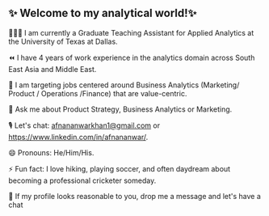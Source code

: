 ## ✨ Welcome to my analytical world!✨


👨🏻‍💻 I am currently a Graduate Teaching Assistant for Applied Analytics at the University of Texas at Dallas.

⏪ I have 4 years of work experience in the analytics domain across South East Asia and Middle East.

🥇 I am targeting jobs centered around Business Analytics (Marketing/ Product / Operations /Finance) that are value-centric.

💬 Ask me about Product Strategy, Business Analytics or Marketing.

🎙️ Let's chat: afnananwarkhan1@gmail.com or https://www.linkedin.com/in/afnananwar/.

😄 Pronouns: He/Him/His.

⚡ Fun fact: I love hiking, playing soccer, and often daydream about becoming a professional cricketer someday.



🚀 If my profile looks reasonable to you, drop me a message and let's have a chat
